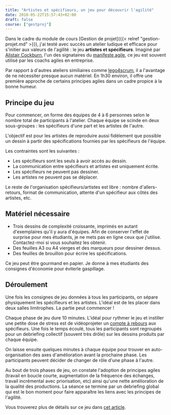 ```yaml
---
title: "Artistes et spécifieurs, un jeu pour découvrir l'agilité"
date: 2018-05-22T15:57:43+02:00
draft: false
course: ["gestproj"]
---
```


Dans le cadre du module de cours [Gestion de projet]({{< relref "gestion-projet.md" >}}), j'ai testé avec succès un atelier ludique et efficace pour s'initier aux valeurs de l'agilité : le jeu **artistes et spécifieurs**. Imaginé par [Alistair Cockburn](http://alistair.cockburn.us/), l'un des signataires du [manifeste agile](http://agilemanifesto.org/), ce jeu est souvent utilisé par les coachs agiles en entreprise.

Par rapport à d'autres ateliers similiaires comme [lego4scrum](https://www.lego4scrum.com/), il a l'avantage de ne nécessiter presque aucun matériel. En 1h30 environ, il offre une première approche de certains principes agiles dans un cadre propice à la bonne humeur.

## Principe du jeu

Pour commencer, on forme des équipes de 4 à 6 personnes selon le nombre total de participants à l'atelier. Chaque équipe se scinde en deux sous-groupes : les spécifieurs d'une part et les artistes de l'autre.

L'objectif est pour les artistes de reproduire aussi fidèlement que possible un dessin à partir des spécifications fournies par les spécifieurs de l'équipe.

Les contraintes sont les suivantes :

* Les spécifieurs sont les seuls à avoir accès au dessin.
* La communication entre spécifieurs et artistes est uniquement écrite.
* Les spécifieurs ne peuvent pas dessiner.
* Les artistes ne peuvent pas se déplacer.

Le reste de l'organisation spécifieurs/artistes est libre : nombre d'allers-retours, format de communication, attente d'un spécifieur aux côtés des artistes, etc.

## Matériel nécessaire

* Trois dessins de complexité croissante, imprimés en autant d'exemplaires qu'il y aura d'équipes. Afin de conserver l'effet de surprise pour mes étudiants, je ne mets pas en ligne ceux que j'utilise. Contactez-moi si vous souhaitez les obtenir.
* Des feuilles A3 ou A4 vierges et des marqueurs pour dessiner dessus.
* Des feuilles de brouillon pour écrire les spécifications.

Ce jeu peut être gourmand en papier. Je donne à mes étudiants des consignes d'économie pour éviterle gaspillage.

## Déroulement

Une fois les consignes de jeu données à tous les participants, on sépare physiquement les spécifieurs et les artistes. L'idéal est de les placer dans deux salles limitrophes. La partie peut commencer !

Chaque phase de jeu dure 10 minutes. L'idéal pour rythmer le jeu et instiller une petite dose de stress est de vidéoprojeter un [compte à rebours](https://www.online-stopwatch.com/full-screen-stopwatch/) aux spécifieurs. Une fois le temps écoulé, tous les participants sont regroupés pour un debriefing collectif (souvent très drôle) sur les dessins produits par chaque équipe.

On laisse ensuite quelques minutes à chaque équipe pour trouver en auto-organisation des axes d'amélioration avant la prochaine phase. Les participants peuvent décider de changer de rôle d'une phase à l'autre.

Au bout de trois phases de jeu, on constate l'adoption de principes agiles (travail en boucle courte, augmentation de la fréquence des échanges, travail incrémental avec priorisation, etc) ainsi qu'une nette amélioration de la qualité des productions. La séance se termine par un debriefing global qui est le bon moment pour faire apparaître les liens avec les principes de l'agilité.

Vous trouverez plus de détails sur ce jeu dans [cet article](http://www.agilex.fr/2013/01/mon-jeu-agile-prefere/).